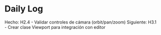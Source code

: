 ﻿# Daily Log

Hecho: H2.4 - Validar controles de cámara (orbit/pan/zoom)
Siguiente: H3.1 - Crear clase Viewport para integración con editor


